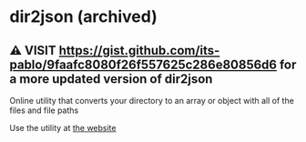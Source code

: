 # dir2json (archived)

## ⚠️ VISIT https://gist.github.com/its-pablo/9faafc8080f26f557625c286e80856d6 for a more updated version of dir2json

Online utility that converts your directory to an array or object with all of the files and file paths

Use the utility at [the website](https://its-pablo.github.io/dir2json/index.html)

